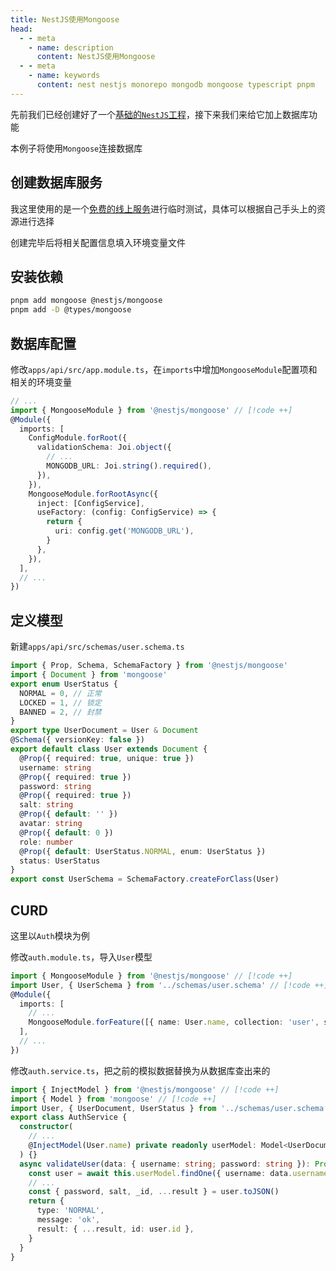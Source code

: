 ```yaml
---
title: NestJS使用Mongoose
head:
  - - meta
    - name: description
      content: NestJS使用Mongoose
  - - meta
    - name: keywords
      content: nest nestjs monorepo mongodb mongoose typescript pnpm
---
```


先前我们已经创建好了一个[基础的`NestJS`工程](./create.md)，接下来我们来给它加上数据库功能

本例子将使用`Mongoose`连接数据库

## 创建数据库服务

我这里使用的是一个[免费的线上服务](https://methodot.com/)进行临时测试，具体可以根据自己手头上的资源进行选择

创建完毕后将相关配置信息填入环境变量文件

## 安装依赖

```sh
pnpm add mongoose @nestjs/mongoose
pnpm add -D @types/mongoose
```

## 数据库配置

修改`apps/api/src/app.module.ts`，在`imports`中增加`MongooseModule`配置项和相关的环境变量

```ts
// ...
import { MongooseModule } from '@nestjs/mongoose' // [!code ++]
@Module({
  imports: [
    ConfigModule.forRoot({
      validationSchema: Joi.object({
        // ...
        MONGODB_URL: Joi.string().required(),
      }),
    }),
    MongooseModule.forRootAsync({
      inject: [ConfigService],
      useFactory: (config: ConfigService) => {
        return {
          uri: config.get('MONGODB_URL'),
        }
      },
    }),
  ],
  // ...
})
```

## 定义模型

新建`apps/api/src/schemas/user.schema.ts`

```ts
import { Prop, Schema, SchemaFactory } from '@nestjs/mongoose'
import { Document } from 'mongoose'
export enum UserStatus {
  NORMAL = 0, // 正常
  LOCKED = 1, // 锁定
  BANNED = 2, // 封禁
}
export type UserDocument = User & Document
@Schema({ versionKey: false })
export default class User extends Document {
  @Prop({ required: true, unique: true })
  username: string
  @Prop({ required: true })
  password: string
  @Prop({ required: true })
  salt: string
  @Prop({ default: '' })
  avatar: string
  @Prop({ default: 0 })
  role: number
  @Prop({ default: UserStatus.NORMAL, enum: UserStatus })
  status: UserStatus
}
export const UserSchema = SchemaFactory.createForClass(User)
```

## CURD

这里以`Auth`模块为例

修改`auth.module.ts`，导入`User`模型

```ts
import { MongooseModule } from '@nestjs/mongoose' // [!code ++]
import User, { UserSchema } from '../schemas/user.schema' // [!code ++]
@Module({
  imports: [
    // ...
    MongooseModule.forFeature([{ name: User.name, collection: 'user', schema: UserSchema }]) // [!code ++]
  ],
  // ...
})
```

修改`auth.service.ts`，把之前的模拟数据替换为从数据库查出来的

```ts
import { InjectModel } from '@nestjs/mongoose' // [!code ++]
import { Model } from 'mongoose' // [!code ++]
import User, { UserDocument, UserStatus } from '../schemas/user.schema' // [!code ++]
export class AuthService {
  constructor(
    // ...
    @InjectModel(User.name) private readonly userModel: Model<UserDocument> // [!code ++]
  ) {}
  async validateUser(data: { username: string; password: string }): Promise<ValidResult> {
    const user = await this.userModel.findOne({ username: data.username }).exec() // [!code ++]
    // ...
    const { password, salt, _id, ...result } = user.toJSON()
    return {
      type: 'NORMAL',
      message: 'ok',
      result: { ...result, id: user.id },
    }
  }
}
```
